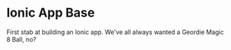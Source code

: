 Ionic App Base
=====================

First stab at building an Ionic app. We've all always wanted a Geordie Magic 8 Ball, no?
